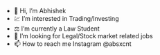 - 👋 Hi, I’m Abhishek 
- 💹 I’m interested in Trading/Investing
- ⚖️ I’m currently a Law Student
- 🤔 I’m looking for Legal/Stock market related jobs
- 📫 How to reach me Instagram @absxcnt

<!---
abxcent/abxcent is a ✨ special ✨ repository because its `README.md` (this file) appears on your GitHub profile.
You can click the Preview link to take a look at your changes.
--->
